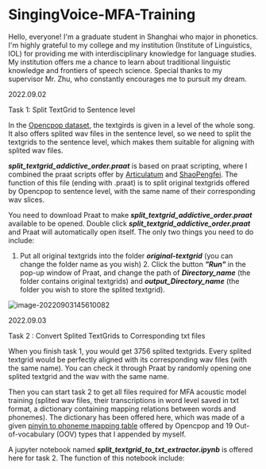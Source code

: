 # SingingVoice-MFA-Training

Hello, everyone! I'm a graduate student in Shanghai who major in phonetics. I'm highly grateful to my college and my institution (Institute of Linguistics, IOL) for providing me with interdisciplinary knowledge for language studies. My institution offers me a chance to learn about traditional linguistic knowledge and frontiers of speech science. Special thanks to my supervisor Mr. Zhu, who constantly encourages me to pursuit my dream.

2022.09.02

Task 1: Split TextGrid to Sentence level

In the [Opencpop dataset](https://wenet.org.cn/opencpop/), the textgirds is given in a level of the whole song. It also offers splited wav files in the sentence level, so we need to split the textgrids to the sentence level, which makes them suitable for aligning with splited wav files.

***split_textgrid_addictive_order.praat*** is based on praat scripting, where I combined the praat scripts offer by [Articulatum](https://www.zhihu.com/people/articulatum) and [ShaoPengfei](https://github.com/feelins/Praat_Scripts). The function of this file (ending with .praat) is to split original textgrids offered by Opencpop to sentence level, with the same name of their corresponding wav slices.

You need to download Praat to make ***split_textgrid_addictive_order.praat*** available to be opened. Double click ***split_textgrid_addictive_order.praat***  and Praat will automatically open itself. The only two things you need to do include: 

1. Put all original textgrids into the folder ***original-textgrid*** (you can change the folder name as you wish) 2. Click the button ***"Run"*** in the pop-up window of Praat, and change the path of ***Directory_name*** (the folder contains original textgrids) and ***output_Directory_name*** (the folder you wish to store the splited textgrid). 

![image-20220903145610082](https://i0.hdslb.com/bfs/album/14e752411dd7b3af3feda1edb6cce2f0b1a5f646.png)

2022.09.03

Task 2 : Convert Splited TextGrids to Corresponding txt files

When you finish task 1, you would get 3756 splited textgrids. Every splited textgrid would be perfectly aligned with its corresponding wav files (with the same name). You can check it through Praat by randomly opening one splited textgrid and the wav with the same name. 

Then you can start task 2 to get all files required for MFA acoustic model training (splited wav files, their transcriptions in word level saved in txt format, a dictionary containing mapping relations between words and phonemes). The dictionary has been offered here, which was made of a given [pinyin to phoneme mapping table](https://wenet.org.cn/opencpop/resources/annotationformat/) offered by Opencpop and 19 Out-of-vocabulary (OOV) types that I appended by myself.

A jupyter notebook named ***split_textgrid_to_txt_extractor.ipynb*** is offered here for task 2. The function of this notebook include: 
